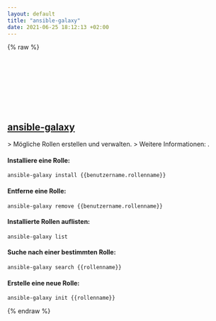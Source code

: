 ```yaml
---
layout: default
title: "ansible-galaxy"
date: 2021-06-25 18:12:13 +02:00
---
```

{% raw %}
<h2 id="ansible-galaxy">
  <a href="/de/common/ansible-galaxy.html">ansible-galaxy</a> <a href="#ansible-galaxy"><svg class="icon">
    <use href="/assets/images/unicode_sprite.svg#link" />
  </svg></a>
</h2>
> Mögliche Rollen erstellen und verwalten.
> Weitere Informationen: <https://docs.ansible.com/ansible/latest/cli/ansible-galaxy.html>.

#### Installiere eine Rolle:
```shell
ansible-galaxy install {{benutzername.rollenname}}
```
#### Entferne eine Rolle:
```shell
ansible-galaxy remove {{benutzername.rollenname}}
```
#### Installierte Rollen auflisten:
```shell
ansible-galaxy list
```
#### Suche nach einer bestimmten Rolle:
```shell
ansible-galaxy search {{rollenname}}
```
#### Erstelle eine neue Rolle:
```shell
ansible-galaxy init {{rollenname}}
```
{% endraw %}